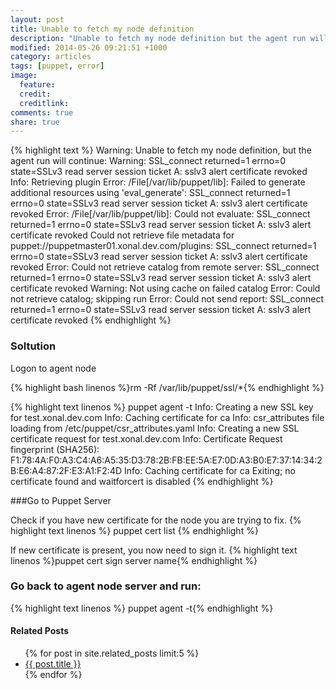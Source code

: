 ```yaml
---
layout: post
title: Unable to fetch my node definition
description: "Unable to fetch my node definition but the agent run will continue"
modified: 2014-05-26 09:21:51 +1000
category: articles
tags: [puppet, error]
image:
  feature: 
  credit: 
  creditlink: 
comments: true
share: true
---
```

{% highlight text %}
Warning: Unable to fetch my node definition, but the agent run will continue:
Warning: SSL_connect returned=1 errno=0 state=SSLv3 read server session ticket A: sslv3 alert certificate revoked
Info: Retrieving plugin
Error: /File[/var/lib/puppet/lib]: Failed to generate additional resources using 'eval_generate': SSL_connect returned=1 errno=0 state=SSLv3 read server session ticket A: sslv3 alert certificate revoked
Error: /File[/var/lib/puppet/lib]: Could not evaluate: SSL_connect returned=1 errno=0 state=SSLv3 read server session ticket A: sslv3 alert certificate revoked Could not retrieve file metadata for puppet://puppetmaster01.xonal.dev.com/plugins: SSL_connect returned=1 errno=0 state=SSLv3 read server session ticket A: sslv3 alert certificate revoked
Error: Could not retrieve catalog from remote server: SSL_connect returned=1 errno=0 state=SSLv3 read server session ticket A: sslv3 alert certificate revoked
Warning: Not using cache on failed catalog
Error: Could not retrieve catalog; skipping run
Error: Could not send report: SSL_connect returned=1 errno=0 state=SSLv3 read server session ticket A: sslv3 alert certificate revoked
{% endhighlight %}

### Soltution

Logon to agent node

{% highlight bash linenos %}rm -Rf /var/lib/puppet/ssl/*{% endhighlight %}

{% highlight text linenos %}
    puppet agent -t
	Info: Creating a new SSL key for test.xonal.dev.com
	Info: Caching certificate for ca
	Info: csr_attributes file loading from /etc/puppet/csr_attributes.yaml
	Info: Creating a new SSL certificate request for test.xonal.dev.com
	Info: Certificate Request fingerprint (SHA256): F1:78:4A:F0:A3:C4:A6:A5:35:D3:78:2B:FB:EE:5A:E7:0D:A3:B0:E7:37:14:34:2B:E6:A4:87:2F:E3:A1:F2:4D
	Info: Caching certificate for ca
	Exiting; no certificate found and waitforcert is disabled
	{% endhighlight %}

###Go to Puppet Server 

Check if you have new certificate for the node you are trying to fix.
{% highlight text linenos %} puppet cert list {% endhighlight %}

If new certificate is present, you now need to sign it.
{% highlight text linenos %}puppet cert sign server name{% endhighlight %}

### Go back to agent node server and run:

{% highlight text linenos %} puppet agent -t{% endhighlight %}

<h4>Related Posts</h4>
<ul>
  {% for post in site.related_posts limit:5 %}
  <li><a href="{{ post.url }}">{{ post.title }}</a></li>
  {% endfor %}
</ul>


